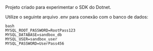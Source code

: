 Projeto criado para experimentar o SDK do Dotnet.

Utilize o seguinte arquivo .env para conexão com o banco de dados:

```
bash
MYSQL_ROOT_PASSWORD=RootPass123
MYSQL_DATABASE=sandbox_db
MYSQL_USER=sandbox_user
MYSQL_PASSWORD=UserPass456
```

